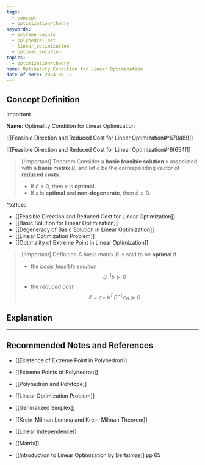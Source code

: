 ```yaml
---
tags:
  - concept
  - optimization/theory
keywords:
  - extreme_points
  - polyhedral_set
  - linear_optimization
  - optimal_solution
topics:
  - optimization/theory
name: Optimality Condition for Linear Optimization
date of note: 2024-08-17
---
```


## Concept Definition

>[!important]
>**Name**: Optimality Condition for Linear Optimization

![[Feasible Direction and Reduced Cost for Linear Optimization#^670d89]]

![[Feasible Direction and Reduced Cost for Linear Optimization#^6f654f]]


>[!important] Theorem
>Consider a **basic feasible solution** $x$ associated with a **basis matrix** $B$, and let $\bar{c}$ be the corresponding vector of **reduced costs.**
>
>- If $\bar{c} \ge 0$, then $x$ is **optimal.** 
>- If $x$ is **optimal** and **non-degenerate**, then $\bar{c} \ge 0$.

^521cec

- [[Feasible Direction and Reduced Cost for Linear Optimization]]
- [[Basic Solution for Linear Optimization]]
- [[Degeneracy of Basic Solution in Linear Optimization]]
- [[Linear Optimization Problem]]
- [[Optimality of Extreme Point in Linear Optimization]]


>[!important] Definition
>A basis matrix $B$ is said to be **optimal** if
>- the *basic feasible solution* $$B^{-1}b \succeq 0$$
>- the *reduced cost* $$\bar{c} = c - \,A^{T}\,B^{-1}\,c_{B} \succeq 0$$






## Explanation




-----------
##  Recommended Notes and References


- [[Existence of Extreme Point in Polyhedron]]
- [[Extreme Points of Polyhedron]]
- [[Polyhedron and Polytope]]
- [[Linear Optimization Problem]]
- [[Generalized Simplex]]

- [[Krein-Milman Lemma and Krein-Milman Theorem]]


- [[Linear Independence]]
- [[Matrix]]

- [[Introduction to Linear Optimization by Bertsimas]] pp 65
